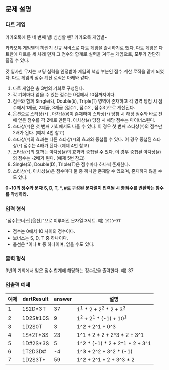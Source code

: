 ## 문제 설명
### 다트 게임
카카오톡에 뜬 네 번째 별! 심심할 땐? 카카오톡 게임별~

카카오톡 게임별의 하반기 신규 서비스로 다트 게임을 출시하기로 했다. 
다트 게임은 다트판에 다트를 세 차례 던져 그 점수의 합계로 실력을 겨루는 게임으로, 모두가 간단히 즐길 수 있다.</br>

갓 입사한 무지는 코딩 실력을 인정받아 게임의 핵심 부분인 점수 계산 로직을 맡게 되었다. 다트 게임의 점수 계산 로직은 아래와 같다.

1. 다트 게임은 총 3번의 기회로 구성된다.
2. 각 기회마다 얻을 수 있는 점수는 0점에서 10점까지이다.
3. 점수와 함께 Single(``S``), Double(``D``), Triple(``T``) 영역이 존재하고 각 영역 당첨 시 점수에서 1제곱, 2제곱, 3제곱 (점수1 , 점수2 , 점수3 )으로 계산된다.
4. 옵션으로 스타상(``*``) , 아차상(``#``)이 존재하며 스타상(``*``) 당첨 시 해당 점수와 바로 전에 얻은 점수를 각 2배로 만든다. 아차상(``#``) 당첨 시 해당 점수는 마이너스된다.
5. 스타상(``*``)은 첫 번째 기회에서도 나올 수 있다. 이 경우 첫 번째 스타상(``*``)의 점수만 2배가 된다. (예제 4번 참고)
6. 스타상(``*``)의 효과는 다른 스타상(``*``)의 효과와 중첩될 수 있다. 이 경우 중첩된 스타상(``*``) 점수는 4배가 된다. (예제 4번 참고)
7. 스타상(``*``)의 효과는 아차상(``#``)의 효과와 중첩될 수 있다. 이 경우 중첩된 아차상(``#``)의 점수는 -2배가 된다. (예제 5번 참고)
8. Single(S), Double(D), Triple(T)은 점수마다 하나씩 존재한다.
9. 스타상(``*``), 아차상(``#``)은 점수마다 둘 중 하나만 존재할 수 있으며, 존재하지 않을 수도 있다.

<strong>0~10의 정수와 문자 S, D, T, *, #로 구성된 문자열이 입력될 시 총점수를 반환하는 함수를 작성하라.</strong>

### 입력 형식
"점수|보너스|[옵션]"으로 이루어진 문자열 3세트.
예) ``1S2D*3T``

 - 점수는 0에서 10 사이의 정수이다.
 - 보너스는 S, D, T 중 하나이다.
 - 옵선은 *이나 # 중 하나이며, 없을 수도 있다.

### 출력 형식
3번의 기회에서 얻은 점수 합계에 해당하는 정수값을 출력한다.
예) 37

### 입출력 예제
|예제|dartResult|answer|설명|
|--|--|--|--|
|1|	1S2D\*3T| 	37	|1<sup>1</sup> * 2 + 2<sup>2</sup> * 2 + 3<sup>3</sup>|
|2|	1D2S#10S|	9	|1<sup>2</sup> + 2<sup>1</sup> * (-1) + 10<sup>1</sup>|
|3|	1D2S0T	|3	|1^2 + 2^1 + 0^3|
|4|	1S\*2T\*3S|	23|	1^1 * 2 * 2 + 2^3 * 2 + 3^1|
|5|	1D#2S\*3S	|5|	1^2 * (-1) * 2 + 2^1 * 2 + 3^1|
|6|	1T2D3D#	|-4|	1^3 + 2^2 + 3^2 * (-1)|
|7|	1D2S3T\*|	59|	1^2 + 2^1 * 2 + 3^3 * 2|

